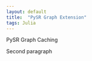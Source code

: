 ```yaml
---
layout: default
title:  "PySR Graph Extension"
tags: Julia
---
```


PySR Graph Caching

Second paragraph